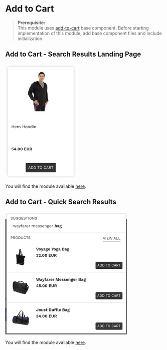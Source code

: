 # Add to Cart

>**Prerequisite:**  
>This module uses [add-to-cart](/components/add-to-cart) base component. Before starting implementation of this module, add base component files and include initialization.

## Add to Cart - Search Results Landing Page

![landing add to cart](/modules/add-to-cart/images/image001.png)

You will find the module available [here](/modules/add-to-cart/landing).

## Add to Cart - Quick Search Results

![quick add to cart](/modules/add-to-cart/images/image002.png)

You will find the module available [here](/modules/add-to-cart/quick).
